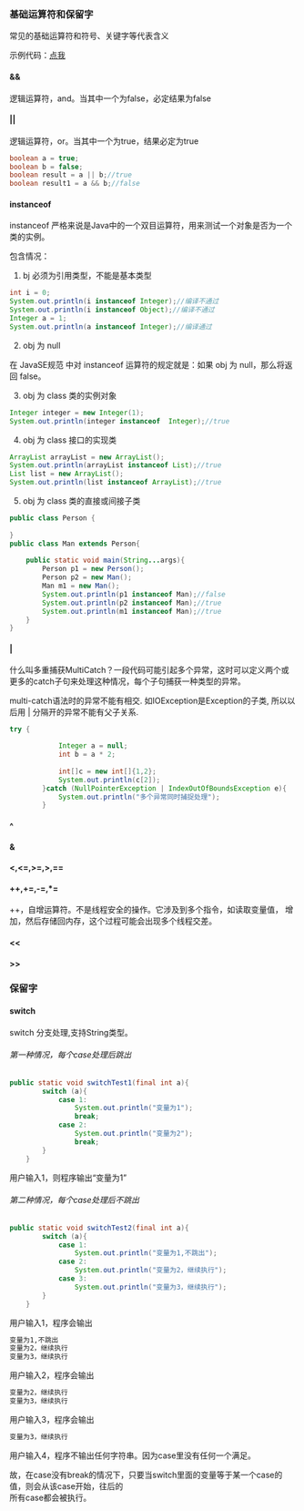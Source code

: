 ### 基础运算符和保留字

常见的基础运算符和符号、关键字等代表含义

示例代码：[点我](../../../../code/operate-sample)

#### &&

逻辑运算符，and。当其中一个为false，必定结果为false

#### ||

逻辑运算符，or。当其中一个为true，结果必定为true

```java
boolean a = true;
boolean b = false;
boolean result = a || b;//true
boolean result1 = a && b;//false
```

#### instanceof

instanceof 严格来说是Java中的一个双目运算符，用来测试一个对象是否为一个类的实例。

包含情况：
1. bj 必须为引用类型，不能是基本类型

```java
int i = 0;
System.out.println(i instanceof Integer);//编译不通过
System.out.println(i instanceof Object);//编译不通过
Integer a = 1;
System.out.println(a instanceof Integer);//编译通过
```

2. obj 为 null

在 JavaSE规范 中对 instanceof 运算符的规定就是：如果 obj 为 null，那么将返回 false。

3. obj 为 class 类的实例对象

```java
Integer integer = new Integer(1);
System.out.println(integer instanceof  Integer);//true
```

4. obj 为 class 接口的实现类

```java
ArrayList arrayList = new ArrayList();
System.out.println(arrayList instanceof List);//true
List list = new ArrayList();
System.out.println(list instanceof ArrayList);//true
```

5. obj 为 class 类的直接或间接子类

```java
public class Person {
 
}
public class Man extends Person{
     
    public static void main(String...args){
        Person p1 = new Person();
        Person p2 = new Man();
        Man m1 = new Man();
        System.out.println(p1 instanceof Man);//false
        System.out.println(p2 instanceof Man);//true
        System.out.println(m1 instanceof Man);//true
    }
}
```

#### |

什么叫多重捕获MultiCatch？一段代码可能引起多个异常，这时可以定义两个或更多的catch子句来处理这种情况，每个子句捕获一种类型的异常。

multi-catch语法时的异常不能有相交. 如IOException是Exception的子类, 所以以后用 | 分隔开的异常不能有父子关系.

```java
try {

            Integer a = null;
            int b = a * 2;
            
            int[]c = new int[]{1,2};
            System.out.println(c[2]);
        }catch (NullPointerException | IndexOutOfBoundsException e){
            System.out.println("多个异常同时捕捉处理");
        }
```

#### ^
#### &
#### &lt;,&lt;=,&gt;=,&gt;,==

#### ++,+=,-=,*=

++，自增运算符。不是线程安全的操作。它涉及到多个指令，如读取变量值，
增加，然后存储回内存，这个过程可能会出现多个线程交差。

#### &lt;&lt;
#### &gt;&gt;

### 保留字

#### switch

switch 分支处理,支持String类型。

###### 第一种情况，每个case处理后跳出

```java
public static void switchTest1(final int a){
        switch (a){
            case 1:
                System.out.println("变量为1");
                break;
            case 2:
                System.out.println("变量为2");
                break;
        }
    }
```
用户输入1，则程序输出“变量为1”

###### 第二种情况，每个case处理后不跳出

```java
public static void switchTest2(final int a){
        switch (a){
            case 1:
                System.out.println("变量为1,不跳出");
            case 2:
                System.out.println("变量为2，继续执行");
            case 3:
                System.out.println("变量为3，继续执行");
        }
    }
```
用户输入1，程序会输出
```cmd
变量为1,不跳出
变量为2，继续执行
变量为3，继续执行
```
用户输入2，程序会输出
```cmd
变量为2，继续执行
变量为3，继续执行
```
用户输入3，程序会输出
```cmd
变量为3，继续执行
```

用户输入4，程序不输出任何字符串。因为case里没有任何一个满足。

故，在case没有break的情况下，只要当switch里面的变量等于某一个case的值，则会从该case开始，往后的<br>
所有case都会被执行。
